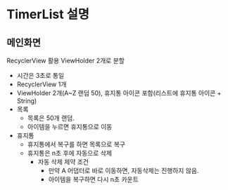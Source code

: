 # TimerList 설명

## 메인화면
RecyclerView 활용 ViewHolder 2개로 분할

- 시간은 3초로 통일
- RecyclerView 1개
- ViewHolder 2개(A~Z 랜덤 50), 휴지통 아이콘 포함(리스트에 휴지통 아이콘 + String)
- 목록
    - 목록은 50개 랜덤.
    - 아이템을 누르면 휴지통으로 이동
- 휴지통
    - 휴지통에서 복구를 하면 목록으로 복구
    - 휴지통은 n초 후에 자동으로 삭제
        - 자동 삭제 제약 조건
            - 만약 A 어댑터로 바로 이동하면, 자동삭제는 진행하지 않음.
            - 아이템을 복구하면 다시 n초 카운트
